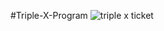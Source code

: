 #Triple-X-Program
![triple x ticket](https://user-images.githubusercontent.com/87420016/135711243-d03d573a-c5e2-4d31-bf68-942e20f00e38.png)


